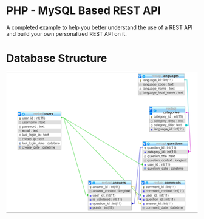 # PHP - MySQL Based REST API
 A completed example to help you better understand the use of a REST API and build your own personalized REST API on it.
 
# Database Structure
![Database Structure](https://github.com/mahirozdin/Customizable-PHP-REST-API/blob/master/Database%20Structure/structure.png)

